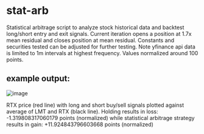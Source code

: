 # stat-arb

Statistical arbitrage script to analyze stock historical data and backtest long/short entry and exit signals. Current iteration opens a position at 1.7x mean residual and closes position at mean residual. Constants and securities tested can be adjusted for further testing. Note yfinance api data is limited to 1m intervals at highest frequency. Values normalized around 100 points.

## example output:
![image](https://github.com/wbalkan/stat-arb/assets/96204851/8ca2f934-90fa-43e7-ac00-ff3a9499f65b)

RTX price (red line) with long and short buy/sell signals plotted against average of LMT and RTX (black line). Holding results in loss: -1.319808317060179 points (normalized) while statistical arbitrage strategy results in gain: +11.924843796603668 points (normalized)
